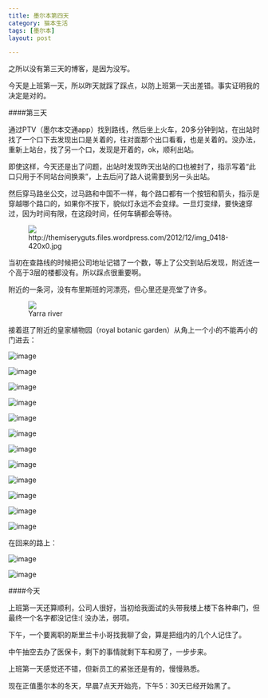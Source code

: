 ```yaml
---
title: 墨尔本第四天  
category: 猫本生活  
tags: [墨尔本]  
layout: post  

---
```


之所以没有第三天的博客，是因为没写。

今天是上班第一天，所以昨天就踩了踩点，以防上班第一天出差错。事实证明我的决定是对的。

####第三天

通过PTV（墨尔本交通app）找到路线，然后坐上火车，20多分钟到站，在出站时找了一个口下去发现出口是关着的，往对面那个出口看看，也是关着的。没办法，重新上站台，找了另一个口，发现是开着的，ok，顺利出站。

即使这样，今天还是出了问题，出站时发现昨天出站的口也被封了，指示写着“此口只用于不同站台间换乘”，上去后问了路人说需要到另一头出站。

然后穿马路坐公交，过马路和中国不一样，每个路口都有一个按钮和箭头，指示是穿越哪个路口的，如果你不按下，貌似灯永远不会变绿。一旦灯变绿，要快速穿过，因为时间有限，在这段时间，任何车辆都会等待。

<figure>
<img src="http://themiseryguts.files.wordpress.com/2012/12/img_0418-420x0.jpg ">
<figcaption>http://themiseryguts.files.wordpress.com/2012/12/img_0418-420x0.jpg 
</figcaption>
</figure>

当初在查路线的时候把公司地址记错了一个数，等上了公交到站后发现，附近连一个高于3层的楼都没有。所以踩点很重要啊。

附近的一条河，没有布里斯班的河漂亮，但心里还是亮堂了许多。

<figure>
<img src="http://killera.github.io/assets/images/yarra_river.jpg">
<figcaption>Yarra river
</figcaption>
</figure>

接着逛了附近的皇家植物园（royal botanic garden）从角上一个小的不能再小的门进去：

![image](http://killera.github.io/assets/images/mel/IMG_0003.JPG)

![image](http://killera.github.io/assets/images/mel/IMG_0013.JPG)
![image](http://killera.github.io/assets/images/mel/IMG_0021.JPG)
![image](http://killera.github.io/assets/images/mel/IMG_0026.JPG)
![image](http://killera.github.io/assets/images/mel/IMG_0027.JPG)
![image](http://killera.github.io/assets/images/mel/IMG_0031.JPG)
![image](http://killera.github.io/assets/images/mel/IMG_0035.JPG)
![image](http://killera.github.io/assets/images/mel/IMG_0039.JPG)
![image](http://killera.github.io/assets/images/mel/IMG_9987.JPG)
![image](http://killera.github.io/assets/images/mel/IMG_9988.JPG)
![image](http://killera.github.io/assets/images/mel/IMG_9990.JPG)
![image](http://killera.github.io/assets/images/mel/IMG_9997.JPG)
在回来的路上：
![image](http://killera.github.io/assets/images/mel/IMG_0045.JPG)![image](http://killera.github.io/assets/images/mel/IMG_0072.JPG)
####今天
上班第一天还算顺利，公司人很好，当初给我面试的头带我楼上楼下各种串门，但最终一个名字都没记住:( 没办法，弱项。

下午，一个要离职的斯里兰卡小哥找我聊了会，算是把组内的几个人记住了。中午抽空去办了医保卡，剩下的事情就剩下车和房了，一步步来。
上班第一天感觉还不错，但新员工的紧张还是有的，慢慢熟悉。
现在正值墨尔本的冬天，早晨7点天开始亮，下午5：30天已经开始黑了。





